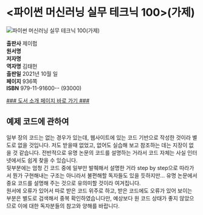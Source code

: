 # <파이썬 머신러닝 실무 테크닉 100>(가제)
![파이썬 머신러닝 실무 테크닉 100(가제)]()

**출판사** 제이펍  
**원서명**   
**저자명**   
**역자명** 김태헌  
**출판일** 2021년 10월 일  
**페이지** 936쪽   
**ISBN**  979-11-91600-- (93000)  

[### 도서 소개 페이지 바로 가기 ###](https://jpub.tistory.com/1180)  

## 예제 코드에 관하여  
일부 장의 코드는 없는 경우가 있는데, 웹사이트에 있는 코드 기반으로 작성한 것이라 별도로 없을 것입니다. 저도 받을때 없었고, 없어도 실습해 보고 참조하는 데는 지장이 없을 것 같습니다. 전반적으로 유명 논문의 코드를 설명하는 거라서 코드 자체는 사실 인터넷에서도 쉽게 찾을 수 있습니다.  
뒷부분에는 엄청 긴 코드 중에 일부만 발췌해서 설명한 거라 step by step으로 따라가서 뭔가 구현해내는 구조는 아니라서 불편해할 독자들도 있을 듯하지만… 유명 논문에서 중요 코드를 설명해 주는 것으로 유의미할 것이라 여겨집니다.  
원서에 오류가 있어서 따로 받은 코드 위주로 하고, 받은 코드에도 오류가 있어 보이는 부분은 별도로 검색해서 중복 확인하였습니다만, 예상보다 원 코드 상태가 좋지 않았으므로 이에 대한 독자분들의 참고와 양해를 바랍니다.  
